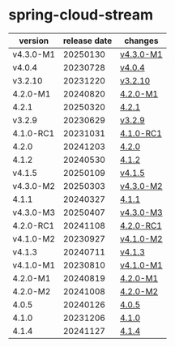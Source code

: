 # spring-cloud-stream	


|version|release date|changes|
|---|---|---|
|v4.3.0-M1|20250130|[v4.3.0-M1](./v4.3.0-M1-20250130.md)|
|v4.0.4|20230728|[v4.0.4](./v4.0.4-20230728.md)|
|v3.2.10|20231220|[v3.2.10](./v3.2.10-20231220.md)|
|4.2.0-M1|20240820|[4.2.0-M1](./4.2.0-M1-20240820.md)|
|4.2.1|20250320|[4.2.1](./4.2.1-20250320.md)|
|v3.2.9|20230629|[v3.2.9](./v3.2.9-20230629.md)|
|4.1.0-RC1|20231031|[4.1.0-RC1](./4.1.0-RC1-20231031.md)|
|4.2.0|20241203|[4.2.0](./4.2.0-20241203.md)|
|4.1.2|20240530|[4.1.2](./4.1.2-20240530.md)|
|v4.1.5|20250109|[v4.1.5](./v4.1.5-20250109.md)|
|v4.3.0-M2|20250303|[v4.3.0-M2](./v4.3.0-M2-20250303.md)|
|4.1.1|20240327|[4.1.1](./4.1.1-20240327.md)|
|v4.3.0-M3|20250407|[v4.3.0-M3](./v4.3.0-M3-20250407.md)|
|4.2.0-RC1|20241108|[4.2.0-RC1](./4.2.0-RC1-20241108.md)|
|v4.1.0-M2|20230927|[v4.1.0-M2](./v4.1.0-M2-20230927.md)|
|v4.1.3|20240711|[v4.1.3](./v4.1.3-20240711.md)|
|v4.1.0-M1|20230810|[v4.1.0-M1](./v4.1.0-M1-20230810.md)|
|4.2.0-M1|20240819|[4.2.0-M1](./4.2.0-M1-20240819.md)|
|4.2.0-M2|20241008|[4.2.0-M2](./4.2.0-M2-20241008.md)|
|4.0.5|20240126|[4.0.5](./4.0.5-20240126.md)|
|4.1.0|20231206|[4.1.0](./4.1.0-20231206.md)|
|4.1.4|20241127|[4.1.4](./4.1.4-20241127.md)|
